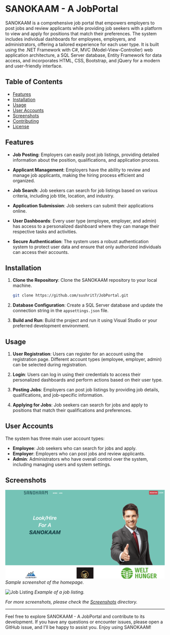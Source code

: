 # SANOKAAM - A JobPortal

SANOKAAM is a comprehensive job portal that empowers employers to post jobs and review applicants while providing job seekers with a platform to view and apply for positions that match their preferences. The system includes individual dashboards for employees, employers, and administrators, offering a tailored experience for each user type. It is built using the .NET Framework with C#, MVC (Model-View-Controller) web application architecture, a SQL Server database, Entity Framework for data access, and incorporates HTML, CSS, Bootstrap, and jQuery for a modern and user-friendly interface.

## Table of Contents
- [Features](#features)
- [Installation](#installation)
- [Usage](#usage)
- [User Accounts](#user-accounts)
- [Screenshots](#screenshots)
- [Contributing](#contributing)
- [License](#license)

## Features
- **Job Posting**: Employers can easily post job listings, providing detailed information about the position, qualifications, and application process.

- **Applicant Management**: Employers have the ability to review and manage job applicants, making the hiring process efficient and organized.

- **Job Search**: Job seekers can search for job listings based on various criteria, including job title, location, and industry.

- **Application Submission**: Job seekers can submit their applications online.

- **User Dashboards**: Every user type (employee, employer, and admin) has access to a personalized dashboard where they can manage their respective tasks and activities.

- **Secure Authentication**: The system uses a robust authentication system to protect user data and ensure that only authorized individuals can access their accounts.

## Installation

1. **Clone the Repository**: Clone the SANOKAAM repository to your local machine.

   ```bash
   git clone https://github.com/sushrit7/JobPortal.git
   ```

2. **Database Configuration**: Create a SQL Server database and update the connection string in the `appsettings.json` file.

3. **Build and Run**: Build the project and run it using Visual Studio or your preferred development environment.

## Usage

1. **User Registration**: Users can register for an account using the registration page. Different account types (employee, employer, admin) can be selected during registration.

2. **Login**: Users can log in using their credentials to access their personalized dashboards and perform actions based on their user type.

3. **Posting Jobs**: Employers can post job listings by providing job details, qualifications, and job-specific information.

4. **Applying for Jobs**: Job seekers can search for jobs and apply to positions that match their qualifications and preferences.

## User Accounts

The system has three main user account types:

- **Employee**: Job seekers who can search for jobs and apply.
- **Employer**: Employers who can post jobs and review applicants.
- **Admin**: Administrators who have overall control over the system, including managing users and system settings.

## Screenshots

![Homepage](screenshots/homepage.png)
*Sample screenshot of the homepage.*

![Job Listing](screenshots/job-listing.png)
*Example of a job listing.*

_For more screenshots, please check the [Screenshots](/screenshots) directory._

---

Feel free to explore SANOKAAM - A JobPortal and contribute to its development. If you have any questions or encounter issues, please open a GitHub issue, and I'll be happy to assist you. Enjoy using SANOKAAM!

